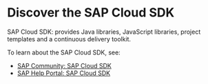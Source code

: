 # Discover the SAP Cloud SDK

SAP Cloud SDK: provides Java libraries, JavaScript libraries, project templates and a continuous delivery toolkit.

To learn about the SAP Cloud SDK, see:
* [SAP Community: SAP Cloud SDK](https://community.sap.com/topics/cloud-sdk)
* [SAP Help Portal: SAP Cloud SDK](https://help.sap.com/viewer/product/SAP_CLOUD_SDK/1.0/en-US?task=discover_task)
